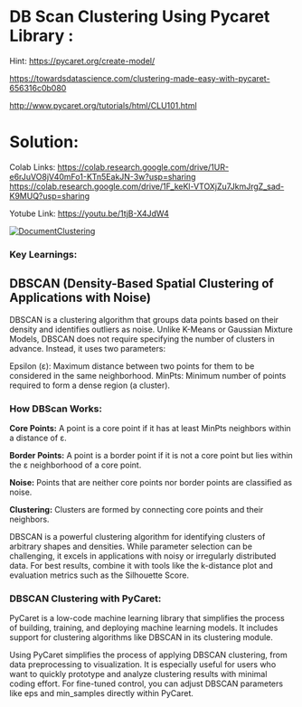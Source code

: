 # DB Scan Clustering Using Pycaret Library :

Hint: https://pycaret.org/create-model/ 

https://towardsdatascience.com/clustering-made-easy-with-pycaret-656316c0b080

http://www.pycaret.org/tutorials/html/CLU101.html

# Solution:

Colab Links: https://colab.research.google.com/drive/1UR-e6rJuVO8jV40mFo1-KTn5EakJN-3w?usp=sharing 
              https://colab.research.google.com/drive/1F_keKl-VTOXjZu7JkmJrgZ_sad-K9MUQ?usp=sharing

Yotube Link: https://youtu.be/1tjB-X4JdW4 

[![DocumentClustering](https://img.youtube.com/vi/1tjB-X4JdW4/0.jpg)](https://www.youtube.com/watch?v=1tjB-X4JdW4) 

### Key Learnings:

## **DBSCAN (Density-Based Spatial Clustering of Applications with Noise)**
DBSCAN is a clustering algorithm that groups data points based on their density and identifies outliers as noise. Unlike K-Means or Gaussian Mixture Models, DBSCAN does not require specifying the number of clusters in advance. Instead, it uses two parameters:

Epsilon (ε): Maximum distance between two points for them to be considered in the same neighborhood.
MinPts: Minimum number of points required to form a dense region (a cluster).

### How DBScan Works:

**Core Points:** A point is a core point if it has at least MinPts neighbors within a distance of ε.

**Border Points:** A point is a border point if it is not a core point but lies within the ε neighborhood of a core point.

**Noise:** Points that are neither core points nor border points are classified as noise.

**Clustering:** Clusters are formed by connecting core points and their neighbors.

DBSCAN is a powerful clustering algorithm for identifying clusters of arbitrary shapes and densities. While parameter selection can be challenging, it excels in applications with noisy or irregularly distributed data. For best results, combine it with tools like the k-distance plot and evaluation metrics such as the Silhouette Score.


### DBSCAN Clustering with PyCaret:

PyCaret is a low-code machine learning library that simplifies the process of building, training, and deploying machine learning models. It includes support for clustering algorithms like DBSCAN in its clustering module.

Using PyCaret simplifies the process of applying DBSCAN clustering, from data preprocessing to visualization. It is especially useful for users who want to quickly prototype and analyze clustering results with minimal coding effort. For fine-tuned control, you can adjust DBSCAN parameters like eps and min_samples directly within PyCaret.






